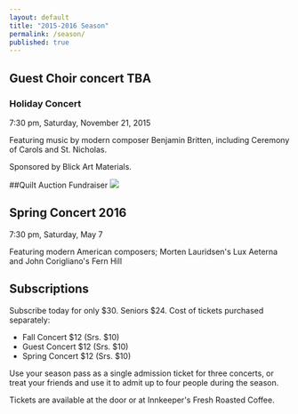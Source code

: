```yaml
---
layout: default
title: "2015-2016 Season"
permalink: /season/
published: true
---
```






## Guest Choir concert TBA

### Holiday Concert
7:30 pm, Saturday, November 21, 2015  

Featuring music by modern composer Benjamin Britten, including Ceremony of Carols and St. Nicholas.

Sponsored by Blick Art Materials.


##Quilt Auction Fundraiser
![]({{site.baseurl}}//12654440_1003359943070906_1344338335827563063_n.jpg)



## Spring Concert 2016
7:30 pm, Saturday, May 7

Featuring modern American composers; Morten Lauridsen's Lux Aeterna and John Corigliano's Fern Hill 

## Subscriptions
Subscribe today for only $30. Seniors $24.
Cost of tickets purchased separately:

* Fall Concert $12 (Srs. $10)
* Guest Concert $12 (Srs. $10)
* Spring Concert $12 (Srs. $10)

Use your season pass as a single admission ticket for three concerts, or treat your friends and use it to admit up to four people during the season.

Tickets are available at the door or at Innkeeper's Fresh Roasted Coffee.
